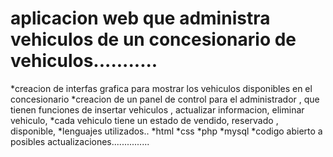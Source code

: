 # aplicacion web que administra vehiculos de un concesionario de vehiculos...........
*creacion de interfas grafica para mostrar los vehiculos disponibles en el concesionario
*creacion de un panel de control para el administrador , que tienen funciones de insertar vehiculos , actualizar informacion,
eliminar vehiculo, 
*cada vehiculo tiene un estado de vendido, reservado , disponible,
*lenguajes utilizados..
*html
*css
*php
*mysql
*codigo abierto a posibles actualizaciones...............
